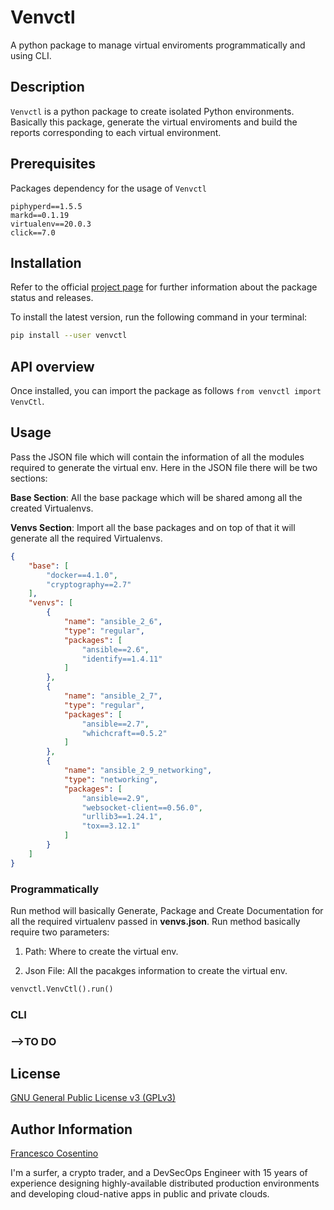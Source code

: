 # Venvctl

A python package to manage virtual enviroments programmatically and using CLI.

## Description

`Venvctl` is a python package to create isolated Python environments. Basically this package, generate the virtual enviroments and build the reports corresponding to each virtual environment.

## Prerequisites

Packages dependency for the usage of `Venvctl`

```text
piphyperd==1.5.5
markd==0.1.19
virtualenv==20.0.3
click==7.0
```

## Installation

Refer to the official [project page](https://pypi.org/project/venvctl/) for further information about the package status and releases.

To install the latest version, run the following command in your terminal:

```bash
pip install --user venvctl
```

## API overview

Once installed, you can import the package as follows `from venvctl import VenvCtl`.

## Usage

Pass the JSON file which will contain the information of all the modules required to generate the virtual env.
Here in the JSON file there will be two sections:

**Base Section**: All the base package which will be shared among all the created Virtualenvs.

**Venvs Section**: Import all the base packages and on top of that it will generate all the required Virtualenvs.

```json
{
    "base": [
        "docker==4.1.0",
        "cryptography==2.7"
    ],
    "venvs": [
        {
            "name": "ansible_2_6",
            "type": "regular",
            "packages": [
                "ansible==2.6",
                "identify==1.4.11"
            ]
        },
        {
            "name": "ansible_2_7",
            "type": "regular",
            "packages": [
                "ansible==2.7",
                "whichcraft==0.5.2"
            ]
        },
        {
            "name": "ansible_2_9_networking",
            "type": "networking",
            "packages": [
                "ansible==2.9",
                "websocket-client==0.56.0",
                "urllib3==1.24.1",
                "tox==3.12.1"
            ]
        }
    ]
}

```

### Programmatically

Run method will basically Generate, Package and Create Documentation for all the required virtualenv passed in **venvs.json**.
Run method basically require two parameters:

1. Path: Where to create the virtual env.

2. Json File: All the pacakges information to create the virtual env.

```python
venvctl.VenvCtl().run()
```

### CLI

### -->TO DO

## License

[GNU General Public License v3 (GPLv3)](https://gitlab.com/hyperd/venvctl/blob/master/LICENSE)

## Author Information

[Francesco Cosentino](https://www.linkedin.com/in/francesco-cosentino/)

I'm a surfer, a crypto trader, and a DevSecOps Engineer with 15 years of experience designing highly-available distributed production environments and developing cloud-native apps in public and private clouds.

